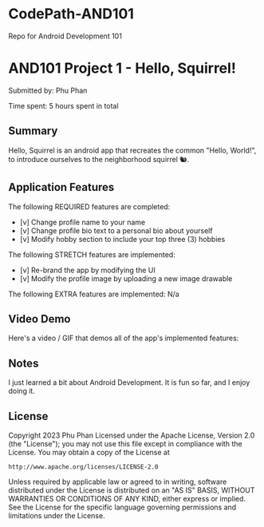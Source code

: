 # CodePath-AND101
Repo for Android Development 101

# AND101 Project 1 - Hello, Squirrel!

Submitted by: Phu Phan

Time spent: 5 hours spent in total

## Summary

Hello, Squirrel is an android app that recreates the common "Hello, World!", to introduce ourselves to the neighborhood squirrel 🐿. 

## Application Features


The following REQUIRED features are completed:

- [v] Change profile name to your name
- [v] Change profile bio text to a personal bio about yourself
- [v] Modify hobby section to include your top three (3) hobbies

The following STRETCH features are implemented:

- [v] Re-brand the app by modifying the UI
- [v] Modify the profile image by uploading a new image drawable

The following EXTRA features are implemented: N/a

## Video Demo

Here's a video / GIF that demos all of the app's implemented features:


## Notes

I just learned a bit about Android Development. It is fun so far, and I enjoy doing it.
## License

Copyright 2023 Phu Phan
Licensed under the Apache License, Version 2.0 (the "License");
you may not use this file except in compliance with the License.
You may obtain a copy of the License at

    http://www.apache.org/licenses/LICENSE-2.0

Unless required by applicable law or agreed to in writing, software
distributed under the License is distributed on an "AS IS" BASIS,
WITHOUT WARRANTIES OR CONDITIONS OF ANY KIND, either express or implied.
See the License for the specific language governing permissions and
limitations under the License.